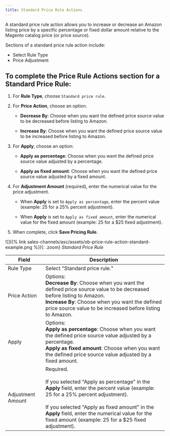 ```yaml
---
title: Standard Price Rule Actions
---
```



A standard price rule action allows you to increase or decrease an Amazon listing price by a specific percentage or fixed dollar amount relative to the Magento catalog price (or price source).

Sections of a standard price rule action include:

- Select Rule Type
- Price Adjustment

## To complete the Price Rule Actions section for a Standard Price Rule:

1. For **Rule Type**, choose `Standard price rule`.

1. For **Price Action**, choose an option.

    - **Decrease By**: Choose when you want the defined price source value to be decreased before listing to Amazon.

    - **Increase By**: Choose when you want the defined price source value to be increased before listing to Amazon.

1. For **Apply**, choose an option:

    - **Apply as percentage**: Choose when you want the defined price source value adjusted by a percentage.

    - **Apply as fixed amount**: Choose when you want the defined price source value adjusted by a fixed amount.

1. For **Adjustment Amount** (required), enter the numerical value for the price adjustment.

    - When **Apply** is set to `Apply as percentage`, enter the percent value (example: 25 for a 25% percent adjustment).

    - When **Apply** is set to `Apply as fixed amount`, enter the numerical value for the fixed amount (example: 25 for a $25 fixed adjustment).

1. When complete, click **Save Pricing Rule**.

![]({% link sales-channels/asc/assets/ob-price-rule-action-standard-example.png %}){: .zoom}
_Standard Price Rule_

|Field|Description|
|---|---|
|Rule Type|Select "Standard price rule."|
|Price Action|Options:<br/>**Decrease By**: Choose when you want the defined price source value to be decreased before listing to Amazon.<br/>**Increase By**: Choose when you want the defined price source value to be increased before listing to Amazon.|
|Apply|Options:<br/>**Apply as percentage**: Choose when you want the defined price source value adjusted by a percentage.<br/>**Apply as fixed amount**: Choose when you want the defined price source value adjusted by a fixed amount.|
|Adjustment Amount|Required.<br/><br/>If you selected "Apply as percentage" in the **Apply** field, enter the percent value (example: 25 for a 25% percent adjustment).<br/><br/>If you selected "Apply as fixed amount" in the **Apply** field, enter the numerical value for the fixed amount (example: 25 for a $25 fixed adjustment).|
